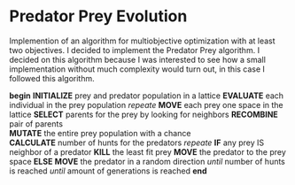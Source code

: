 # Predator Prey Evolution 

Implemention of an algorithm for multiobjective optimization with at least two objectives. I decided to implement the Predator Prey algorithm.
I decided on this algorithm because I was interested to see how a small implementation without much complexity would turn out, in this case I followed this algorithm.

**begin**
   **INITIALIZE** prey and predator population in a lattice
   **EVALUATE** each individual in the prey population
   *repeate*
         **MOVE** each prey one space in the lattice
         **SELECT** parents for the prey by looking for neighbors
         **RECOMBINE** pair of parents		
         **MUTATE** the entire prey population with a chance	
         **CALCULATE** number of hunts for the predators
         *repeate*
               **IF** any prey IS neighbor of a predator
                     **KILL** the least fit prey
                     **MOVE** the predator to the prey space
               **ELSE**
                     **MOVE** the predator in a random direction
          *until* number of hunts is reached
   *until* amount of generations is reached
**end**
